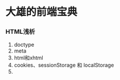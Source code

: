 # 大雄的前端宝典

### HTML浅析
1. doctype
2. meta
3. html和xhtml
4. cookies、sessionStorage 和 localStorage
5. <script>、<script async> 和 <script defer>
6. 响应式和自适应
7. FOUC (无样式内容闪烁)
8. ...

### CSS浅析
1. [外边距合并篇](https://github.com/luoshaoxiong/blog/issues/1)
2. [详细讲讲BFC](https://github.com/luoshaoxiong/blog/issues/2)
3. [浮动和清浮动](https://github.com/luoshaoxiong/blog/issues/3)
4. 垂直居中的几种方案
5. 常见布局：圣杯、双飞翼、瀑布流、两栏
6. 选择器和优先级
7. 属性继承
8. 层叠上下文
9. normalize和reset
10. 定位
11. 优雅降级和渐进增强
12. 伪元素
13. 合成层
14. ...

### JavaScript浅析
1. [this和apply、call、bind](https://github.com/luoshaoxiong/fe_handbook/issues/11)
2. 原型和原型链
3. [作用域和作用域链](https://github.com/luoshaoxiong/fe_handbook/issues/10)
4. 可变和不可变对象
5. [闭包](https://github.com/luoshaoxiong/fe_handbook/issues/5)
6. [IIFE](https://github.com/luoshaoxiong/fe_handbook/issues/7)
7. [运算符和优先级](https://github.com/luoshaoxiong/fe_handbook/issues/9)
8. [定时器和节流防抖](https://github.com/luoshaoxiong/fe_handbook/issues/15)
9. [任务队列和EventLoop](https://github.com/luoshaoxiong/fe_handbook/issues/14)
10. [构造对象和new](https://github.com/luoshaoxiong/fe_handbook/issues/16)
11. 宿主对象、原生对象、内置对象
12. [数组方法（上）](https://github.com/luoshaoxiong/blog/issues/4)
13. [数组方法（下）](https://github.com/luoshaoxiong/blog/issues/6)
14. [类型转换和==、===比较](https://github.com/luoshaoxiong/blog/issues/8)
15. null，undefined 或 undeclared
16. AMD、CommonJS、ES6模块化
17. Ajax
18. 事件代理
19. 事件捕获和冒泡
20. attribute" 和 "property"
21. document load 和 document DOMContentLoaded
22. Promise
23. 变量提升
24. 浏览器特性检测，特性推断和浏览器 UA 字符串嗅探
25. 继承
26. ...


### 安全
1. XSS
2. [CSRF的攻击和防御](https://github.com/luoshaoxiong/fe_handbook/issues/12)
3. [http和https](https://github.com/luoshaoxiong/fe_handbook/issues/13)
4. ...

### 其他
1. 布局、重绘和回流
2. 从url到页面显示的过程
3. ...

### 网络相关
